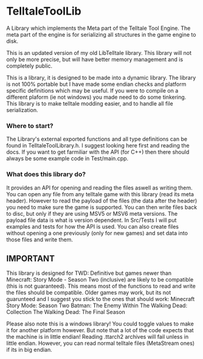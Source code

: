 # TelltaleToolLib
A Library which implements the Meta part of the Telltale Tool Engine. The meta part of the engine is for serializing all structures in the game engine to disk.

This is an updated version of my old LibTelltale library. This library will not only be more precise, but will have better memory management and is completely public.

This is a library, it is designed to be made into a dynamic library. The library is not 100% portable but I have made some endian checks and platform specific definitions which may be useful. If you were to compile on a different plaform (ie not windows) you made need to do some tinkering. This library is to make telltale modding easier, and to handle all file serialization.

### Where to start?
The Library's external exported functions and all type definitions can be found in TelltaleToolLibrary.h. I suggest looking here first and reading the docs.
If you want to get farmiliar with the API (for C++) then there should always be some example code in Test/main.cpp.

### What does this library do?
It provides an API for opening and reading the files aswell as writing them. You can open any file from any telltale game with this library (read its meta header). However to read the payload of the files (the data after the header) you need to make sure the game is supported. You can then write files back to disc, but only if they are using MSV5 or MSV6 meta versions. The payload file data is what is version dependent. In Src/Tests I will put examples and tests for how the API is used. You can also create files without opening a one previously (only for new games) and set data into those files and write them.

## IMPORTANT
This library is designed for TWD: Definitive but games newer than Minecraft: Story Mode - Season Two (inclusive) are likely to be compatible (this is not guaranteed). This means most of the functions to read and write the files should be compatible. 
Older games may work, but its not guarunteed and I suggest you stick to the ones that should work:
Minecraft Story Mode: Season Two
Batman: The Enemy Within
The Walking Dead: Collection
The Walking Dead: The Final Season

Please also note this is a windows library! You could toggle values to make it for another platform however. But note that a lot of the code expects that the machine is in little endian! Reading .ttarch2 archives will fail unless in little endian. However, you can read normal telltale files (MetaStream ones) if its in big endian.
